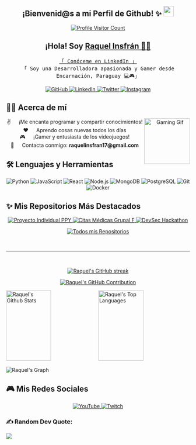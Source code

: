 <!-- Header -->
<h2 align="center">
  ¡Bienvenid@s a mi Perfil de Github! ✨
  <img src="https://media.giphy.com/media/hvRJCLFzcasrR4ia7z/giphy.gif" width="28">
</h2>

<p align="center">
  <a href="https://github.com/raquelinsfran">
    <img src="https://komarev.com/ghpvc/?username=raquelinsfran" alt="Profile Visitor Count" />
  </a>
</p>

<!-- Intro -->
<h2 align="center">
  ¡Hola! Soy <b><a target="_blank" href="https://www.linkedin.com/in/raquel-insfr%C3%A1n-7b6115285/">Raquel Insfrán 👩‍💻</a></b>
</h2>

<p align="center">
  <samp>
    <a href="https://www.linkedin.com/in/raquel-insfr%C3%A1n-7b6115285/">「 Conóceme en LinkedIn 」</a>
    <br>
    「 Soy una Desarrolladora apasionada y Gamer desde Encarnación, Paraguay 💻🎮」
  </samp>
</p>

<p align="center">
  <a href="https://github.com/raquelinsfran" target="_blank">
    <img src="https://img.shields.io/badge/GitHub-181717?style=for-the-badge&logo=github&logoColor=white" alt="GitHub" />
  </a>
  <a href="https://www.linkedin.com/in/raquel-insfr%C3%A1n-7b6115285/" target="_blank">
    <img src="https://img.shields.io/badge/LinkedIn-0077B5?style=for-the-badge&logo=linkedin&logoColor=white" alt="LinkedIn"/>
  </a>
  <a href="https://twitter.com/raquelinsfran_" target="_blank">
    <img src="https://img.shields.io/badge/Twitter-1DA1F2?style=for-the-badge&logo=twitter&logoColor=white" alt="Twitter"/>
  </a>
  <a href="https://www.instagram.com/raquelinsfran/" target="_blank">
    <img src="https://img.shields.io/badge/Instagram-fe4164?style=for-the-badge&logo=instagram&logoColor=white" alt="Instagram" />
  </a>
</p>

<!-- About Section -->
<h2 align="left">
  🧑‍💻 Acerca de mí
</h2>

<p align="center">
  <img align="right" width="125" src="https://i.giphy.com/qVJDUpdAHqItG.webp" alt="Gaming Gif" />
  ✌️ &emsp; ¡Me encanta programar y compartir conocimientos! <br/>
  ❤️ &emsp; Aprendo cosas nuevas todos los días <br/>
  🎮 &emsp; ¡Gamer y entusiasta de los videojuegos! <br/>
  📧 &emsp; Contacta conmigo: <b>raquelinsfran17@gmail.com</b>
</p>

<h2 align="left">
  🛠️ Lenguajes y Herramientas
</h2>
<p align="center">
  <img src="https://img.shields.io/badge/Python-3776AB?style=for-the-badge&logo=python&logoColor=white" alt="Python"/>
  <img src="https://img.shields.io/badge/JavaScript-F0DB4F?style=for-the-badge&logo=javascript&logoColor=black" alt="JavaScript"/>
  <img src="https://img.shields.io/badge/React-61DAFB?style=for-the-badge&logo=react&logoColor=black" alt="React"/>
  <img src="https://img.shields.io/badge/Node.js-339933?style=for-the-badge&logo=node.js&logoColor=white" alt="Node.js"/>
  <img src="https://img.shields.io/badge/MongoDB-47A248?style=for-the-badge&logo=mongodb&logoColor=white" alt="MongoDB"/>
  <img src="https://img.shields.io/badge/PostgreSQL-336791?style=for-the-badge&logo=postgresql&logoColor=white" alt="PostgreSQL"/>
  <img src="https://img.shields.io/badge/Git-F05032?style=for-the-badge&logo=git&logoColor=white" alt="Git"/>
  <img src="https://img.shields.io/badge/Docker-2496ED?style=for-the-badge&logo=docker&logoColor=white" alt="Docker"/>
</p>


<!-- Top Repositories -->
## ✨ Mis Repositorios Más Destacados

<p align="center">
<a href="https://github.com/raquelinsfran/proyecto_individualPPY">
    <img src="https://github-readme-stats.vercel.app/api/pin/?username=raquelinsfran&repo=proyecto_individualPPY&border_color=7F3FBF&bg_color=0D1117&title_color=C9D1D9&text_color=8B949E&icon_color=7F3FBF" alt="Proyecto Individual PPY" />
</a>
<a href="https://github.com/raquelinsfran/citas-medicas-grupal-f">
    <img src="https://github-readme-stats.vercel.app/api/pin/?username=raquelinsfran&repo=citas-medicas-grupal-f&border_color=7F3FBF&bg_color=0D1117&title_color=C9D1D9&text_color=8B949E&icon_color=7F3FBF" alt="Citas Médicas Grupal F" />
</a>
<a href="https://github.com/raquelinsfran/devsec-hackathon">
    <img src="https://github-readme-stats.vercel.app/api/pin/?username=raquelinsfran&repo=devsec-hackathon&border_color=7F3FBF&bg_color=0D1117&title_color=C9D1D9&text_color=8B949E&icon_color=7F3FBF" alt="DevSec Hackathon" />
</a>
 
</p>

<p align="center">
  <a href="https://github.com/raquelinsfran?tab=repositories" target="_blank">
    <img alt="Todos mis Repositorios" title="Ver Todos mis Repositorios" src="https://img.shields.io/badge/-Ver%20Todos%20Repos-2962FF?style=for-the-badge&logo=koding&logoColor=white"/>
  </a>
</p>

<br/>
<hr/>
<br/>

<p align="center">
  <a href="https://github.com/raquelinsfran">
    <img src="https://github-readme-streak-stats.herokuapp.com/?user=raquelinsfran&theme=radical&border=7F3FBF&background=0D1117" alt="Raquel's GitHub streak"/>
  </a>
</p>

<p align="center">
  <a href="https://github.com/raquelinsfran">
    <img src="https://github-profile-summary-cards.vercel.app/api/cards/profile-details?username=raquelinsfran&theme=radical" alt="Raquel's GitHub Contribution"/>
  </a>
</p>

<a> 
  <a href="https://github.com/raquelinsfran"><img alt="Raquel's Github Stats" src="https://denvercoder1-github-readme-stats.vercel.app/api?username=raquelinsfran&show_icons=true&count_private=true&theme=react&border_color=7F3FBF&bg_color=0D1117&title_color=F85D7F&icon_color=F8D866" height="192px" width="49.5%"/></a>
  <a href="https://github.com/raquelinsfran"><img alt="Raquel's Top Languages" src="https://denvercoder1-github-readme-stats.vercel.app/api/top-langs/?username=raquelinsfran&langs_count=8&layout=compact&theme=react&border_color=7F3FBF&bg_color=0D1117&title_color=F85D7F&icon_color=F8D866" height="192px" width="49.5%"/></a>
  <br/>
</a>

![Raquel's Graph](https://github-readme-activity-graph.vercel.app/graph?username=raquelinsfran&custom_title=Raquel%20Insfrán's%20GitHub%20Activity%20Graph&bg_color=0D1117&color=7F3FBF&line=7F3FBF&point=7F3FBF&area_color=FFFFFF&title_color=FFFFFF&area=true)

<h2 align="left">
  🎮 Mis Redes Sociales
</h2>

<p align="center">
  <a href="https://www.youtube.com/@raquelinsfran" target="_blank">
    <img src="https://img.shields.io/badge/YouTube-FF0000?style=for-the-badge&logo=youtube&logoColor=white" alt="YouTube" />
  </a>
  <a href="https://www.twitch.tv/raquelinsfran96" target="_blank">
    <img src="https://img.shields.io/badge/Twitch-9146FF?style=for-the-badge&logo=twitch&logoColor=white" alt="Twitch" />
  </a>
</p>

### ✍️ Random Dev Quote:
![](https://quotes-github-readme.vercel.app/api?type=horizontal&theme=radical)
